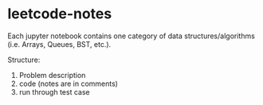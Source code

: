 # leetcode-notes
Each jupyter notebook contains one category of data structures/algorithms (i.e. Arrays, Queues, BST, etc.). 

Structure:
1. Problem description
2. code (notes are in comments)
3. run through test case 
